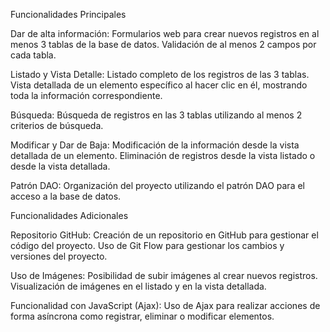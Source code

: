 Funcionalidades Principales

Dar de alta información:
Formularios web para crear nuevos registros en al menos 3 tablas de la base de datos.
Validación de al menos 2 campos por cada tabla.

Listado y Vista Detalle:
Listado completo de los registros de las 3 tablas.
Vista detallada de un elemento específico al hacer clic en él, mostrando toda la información correspondiente.

Búsqueda:
Búsqueda de registros en las 3 tablas utilizando al menos 2 criterios de búsqueda.

Modificar y Dar de Baja:
Modificación de la información desde la vista detallada de un elemento.
Eliminación de registros desde la vista listado o desde la vista detallada.

Patrón DAO:
Organización del proyecto utilizando el patrón DAO para el acceso a la base de datos.

Funcionalidades Adicionales


Repositorio GitHub:
Creación de un repositorio en GitHub para gestionar el código del proyecto.
Uso de Git Flow para gestionar los cambios y versiones del proyecto.

Uso de Imágenes:
Posibilidad de subir imágenes al crear nuevos registros.
Visualización de imágenes en el listado y en la vista detallada.

Funcionalidad con JavaScript (Ajax):
Uso de Ajax para realizar acciones de forma asíncrona como registrar, eliminar o modificar elementos.

